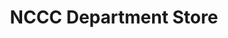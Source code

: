 ---
title: "NCCC Department Store"
url: /nabunturan/nccc-department-store/
shop: department store
---